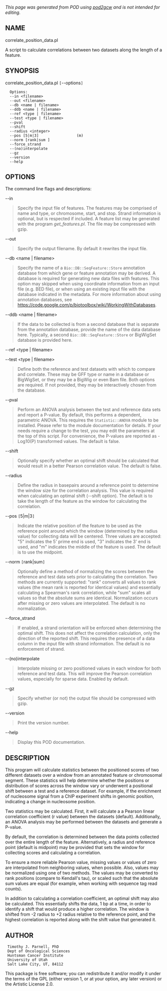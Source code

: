 _This page was generated from POD using [pod2gcw](http://code.google.com/p/pod2gcw) and is not intended for editing._

## NAME ##
correlate\_position\_data.pl

A script to calculate correlations between two datasets along the length of a feature.

## SYNOPSIS ##
correlate\_position\_data.pl `[`--options`]` <filename>

```
  Options:
  --in <filename>
  --out <filename> 
  --db <name | filename>
  --ddb <name | filename>
  --ref <type | filename>
  --test <type | filename>
  --pval
  --shift
  --radius <integer>
  --pos [5|m|3]                 (m)
  --norm [rank|sum ]
  --force_strand
  --(no)interpolate
  --gz
  --version
  --help
```
## OPTIONS ##
The command line flags and descriptions:

--in <filename>


> Specify the input file of features. The features may be comprised of  name and type, or chromosome, start, and stop. Strand information is  optional, but is respected if included. A feature list may be  generated with the program _get\_features.pl_. The file may be  compressed with gzip.

> 
--out <filename>


> Specify the output filename. By default it rewrites the input file.

> 
--db <name | filename>


> Specify the name of a `Bio::DB::SeqFeature::Store` annotation database  from which gene or feature annotation may be derived. A database is  required for generating new data files with features. This option may  skipped when using coordinate information from an input file (e.g. BED  file), or when using an existing input file with the database indicated  in the metadata. For more information about using annotation databases,  see <https://code.google.com/p/biotoolbox/wiki/WorkingWithDatabases>.

> 
--ddb <name | filename>


> If the data to be collected is from a second database that is separate  from the annotation database, provide the name of the data database here.  Typically, a second `Bio::DB::SeqFeature::Store` or BigWigSet database  is provided here.

> 
--ref <type | filename>


--test <type | filename>


> Define both the reference and test datasets with which to compare and  correlate. These may be GFF type or name in a database or BigWigSet, or  they may be a BigWig or even Bam file. Both options are required. If  not provided, they may be interactively chosen from the database.

> 
--pval


> Perform an ANOVA analysis between the test and reference data sets and  report a P-value. By default, this performs a dependent, parametric  ANOVA. This requires the `Statistic::ANOVA` module to be installed.  Please refer to the module documentation for details. If your needs  require a change to the test, you may edit the parameters at the top  of this script. For convenience, the P-values are reported as -Log10(P)  transformed values. The default is false.

> 
--shift


> Optionally specify whether an optimal shift should be calculated that  would result in a better Pearson correlation value. The default is  false.

> 
--radius <integer>


> Define the radius in basepairs around a reference point to determine  the window size for the correlation analysis. This value is required  when calculating an optimal shift (--shift option). The default is to  take the length of the feature as the window for calculating the  correlation.

> 
--pos `[`5|m|3`]`


> Indicate the relative position of the feature to be used as the  reference point around which the window (determined by the radius  value) for collecting data will be centered. Three values are  accepted: "5" indicates the 5' prime end is used, "3" indicates the  3' end is used, and "m" indicates the middle of the feature is used.  The default is to use the midpoint.

> 
--norm `[`rank|sum`]`


> Optionally define a method of normalizing the scores between the  reference and test data sets prior to calculating the correlation.  Two methods are currently supported: "rank" converts all values  to rank values (the mean rank is reported for identical values)  and essentially calculating a Spearman's rank correlation, while  "sum" scales all values so that the absolute sums are identical.  Normalization occurs after missing or zero values are interpolated.  The default is no normalization.

> 
--force\_strand


> If enabled, a strand orientation will be enforced when determining the  optimal shift. This does not affect the correlation calculation, only  the direction of the reported shift. This requires the presence of a  data column in the input file with strand information. The default is  no enforcement of strand.

> 
--(no)interpolate


> Interpolate missing or zero positioned values in each window for both  reference and test data. This will improve the Pearson correlation  values, especially for sparse data. Enabled by default.

> 
--gz


> Specify whether (or not) the output file should be compressed with gzip.

> 
--version


> Print the version number.

> 
--help


> Display this POD documentation.

> 
## DESCRIPTION ##
This program will calculate statistics between the positioned scores of two different datasets over a window from an annotated feature or chromosomal segment. These statistics will help determine whether the positions or distribution of scores across the window vary or underwent a positional shift between a test and a reference dataset. For example, if the enrichment of nucleosome signal from a ChIP experiment shifts in genomic position, indicating a change in nucleosome position.

Two statistics may be calculated. First, it will calculate a a Pearson linear correlation coefficient (r value) between the datasets (default).  Additionally, an ANOVA analysis may be performed between the datasets and  generate a P-value.

By default, the correlation is determined between the data points  collected over the entire length of the feature. Alternatively, a  radius and reference point (default is midpoint) may be provided  that sets the window for collecting scores and calculating a correlation.

To ensure a more reliable Pearson value, missing values or values of  zero are interpolated from neighboring values, when possible. Also,  values may be normalized using one of two methods. The values may be  converted to rank positions (compare to Kendall's tau), or scaled such  that the absolute sum values are equal (for example, when working with  sequence tag read counts).

In addition to calculating a correlation coefficient, an optimal shift  may also be calculated. This essentially shifts the data, 1 bp at a time,  in order to identify a shift that would produce a higher correlation.  The window is shifted from -2 radius to +2 radius relative to the  reference point, and the highest correlation is reported along with the  shift value that generated it.

## AUTHOR ##
```
 Timothy J. Parnell, PhD
 Dept of Oncological Sciences
 Huntsman Cancer Institute
 University of Utah
 Salt Lake City, UT, 84112
```
This package is free software; you can redistribute it and/or modify it under the terms of the GPL (either version 1, or at your option, any later version) or the Artistic License 2.0.
